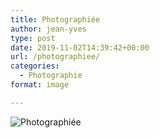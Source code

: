 ```yaml
---
title: Photographiée
author: jean-yves
type: post
date: 2019-11-02T14:39:42+00:00
url: /photographiee/
categories:
  - Photographie
format: image

---
```

![Photographiée](./DSC9066.jpg)